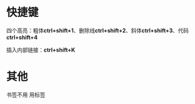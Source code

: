 # 快捷键

四个高亮：粗体**ctrl+shift+1**、删除线**ctrl+shift+2**、斜体**ctrl+shift+3**、代码**ctrl+shift+4**

插入内部链接：**ctrl+shift+K**

# 其他

书签不用 用标签